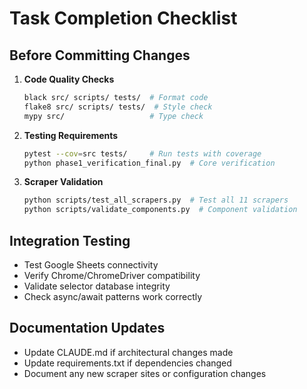 # Task Completion Checklist

## Before Committing Changes
1. **Code Quality Checks**
   ```bash
   black src/ scripts/ tests/  # Format code
   flake8 src/ scripts/ tests/  # Style check
   mypy src/                   # Type check
   ```

2. **Testing Requirements**
   ```bash
   pytest --cov=src tests/     # Run tests with coverage
   python phase1_verification_final.py  # Core verification
   ```

3. **Scraper Validation**
   ```bash
   python scripts/test_all_scrapers.py  # Test all 11 scrapers
   python scripts/validate_components.py  # Component validation
   ```

## Integration Testing
- Test Google Sheets connectivity
- Verify Chrome/ChromeDriver compatibility
- Validate selector database integrity
- Check async/await patterns work correctly

## Documentation Updates
- Update CLAUDE.md if architectural changes made
- Update requirements.txt if dependencies changed
- Document any new scraper sites or configuration changes